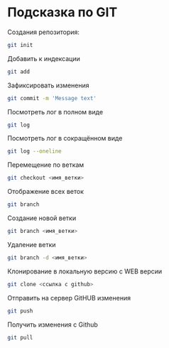 # Подсказка по GIT

Создания репозитория:
```sh
git init
```
Добавить к индексации 
```sh
git add
```
Зафиксировать изменения 
```sh
git commit -m 'Message text'
```
Посмотреть лог в полном виде 
```sh
git log
```
Посмотреть лог в сокращённом виде 
```sh
git log --oneline
```
Перемещение по веткам 
```sh
git checkout <имя_ветки>
```
Отображение всех веток
```sh
git branch
```
Создание новой ветки 
```sh
git branch <имя_ветки>
```
Удаление ветки
```sh
git branch -d <имя_ветки>
```
Клонирование в локальную версию с WEB версии
```sh
git clone <ссылка с github>
```
Отправить на сервер GitHUB изменения 
```sh
git push
```
Получить изменения с Github 
```sh
git pull
```
